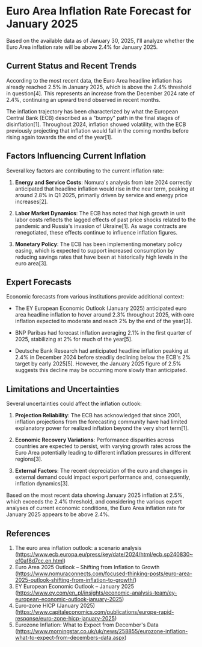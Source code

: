 # Euro Area Inflation Rate Forecast for January 2025

Based on the available data as of January 30, 2025, I'll analyze whether the Euro Area inflation rate will be above 2.4% for January 2025.

## Current Status and Recent Trends

According to the most recent data, the Euro Area headline inflation has already reached 2.5% in January 2025, which is above the 2.4% threshold in question[4]. This represents an increase from the December 2024 rate of 2.4%, continuing an upward trend observed in recent months.

The inflation trajectory has been characterized by what the European Central Bank (ECB) described as a "bumpy" path in the final stages of disinflation[1]. Throughout 2024, inflation showed volatility, with the ECB previously projecting that inflation would fall in the coming months before rising again towards the end of the year[1].

## Factors Influencing Current Inflation

Several key factors are contributing to the current inflation rate:

1. **Energy and Service Costs**: Nomura's analysis from late 2024 correctly anticipated that headline inflation would rise in the near term, peaking at around 2.8% in Q1 2025, primarily driven by service and energy price increases[2].

2. **Labor Market Dynamics**: The ECB has noted that high growth in unit labor costs reflects the lagged effects of past price shocks related to the pandemic and Russia's invasion of Ukraine[1]. As wage contracts are renegotiated, these effects continue to influence inflation figures.

3. **Monetary Policy**: The ECB has been implementing monetary policy easing, which is expected to support increased consumption by reducing savings rates that have been at historically high levels in the euro area[3].

## Expert Forecasts

Economic forecasts from various institutions provide additional context:

- The EY European Economic Outlook (January 2025) anticipated euro area headline inflation to hover around 2.3% throughout 2025, with core inflation expected to moderate and reach 2% by the end of the year[3].

- BNP Paribas had forecast inflation averaging 2.1% in the first quarter of 2025, stabilizing at 2% for much of the year[5].

- Deutsche Bank Research had anticipated headline inflation peaking at 2.4% in December 2024 before steadily declining below the ECB's 2% target by early 2025[5]. However, the January 2025 figure of 2.5% suggests this decline may be occurring more slowly than anticipated.

## Limitations and Uncertainties

Several uncertainties could affect the inflation outlook:

1. **Projection Reliability**: The ECB has acknowledged that since 2001, inflation projections from the forecasting community have had limited explanatory power for realized inflation beyond the very short term[1].

2. **Economic Recovery Variations**: Performance disparities across countries are expected to persist, with varying growth rates across the Euro Area potentially leading to different inflation pressures in different regions[3].

3. **External Factors**: The recent depreciation of the euro and changes in external demand could impact export performance and, consequently, inflation dynamics[3].

Based on the most recent data showing January 2025 inflation at 2.5%, which exceeds the 2.4% threshold, and considering the various expert analyses of current economic conditions, the Euro Area inflation rate for January 2025 appears to be above 2.4%.

## References

1. The euro area inflation outlook: a scenario analysis (https://www.ecb.europa.eu/press/key/date/2024/html/ecb.sp240830~ef0af8d7cc.en.html)
2. Euro Area 2025 Outlook – Shifting from Inflation to Growth (https://www.nomuraconnects.com/focused-thinking-posts/euro-area-2025-outlook-shifting-from-inflation-to-growth/)
3. EY European Economic Outlook – January 2025 (https://www.ey.com/en_pl/insights/economic-analysis-team/ey-european-economic-outlook-january-2025)
4. Euro-zone HICP (January 2025) (https://www.capitaleconomics.com/publications/europe-rapid-response/euro-zone-hicp-january-2025)
5. Eurozone Inflation: What to Expect from December's Data (https://www.morningstar.co.uk/uk/news/258855/eurozone-inflation-what-to-expect-from-decembers-data.aspx)